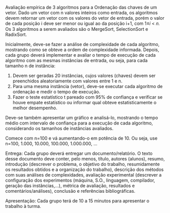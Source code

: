Avaliação empírica de 3 algoritmos para a Ordenação das chaves de um vetor.
Dado um vetor com n valores inteiros como entrada, os algoritmos devem retornar um
vetor com os valores do vetor de entrada, porém o valor de cada posição i deve ser menor
ou igual ao da posição i+1, com 1≤𝑖 < 𝑛.
Os 3 algoritmos a serem avaliados são o MergeSort, SelectionSort e RadixSort.

Inicialmente, deve-se fazer a análise de complexidade de cada algoritmo, mostrando
como se obteve a ordem de complexidade informada.
Depois, cada grupo deverá implementar e avaliar o tempo de execução de cada algoritmo
com as mesmas instâncias de entrada, ou seja, para cada tamanho n de instância:

1) Devem ser geradas 20 instâncias, cujos valores (chaves) devem ser preenchidos
aleatoriamente com valores entre 1 e n.
2) Para uma mesma instância (vetor), deve-se executar cada algoritmo de ordenação e
medir o tempo de execução.
3) Fazer o teste estatístico t pareado com 95% de confiança e verificar se houve empate
estatístico ou informar qual obteve estatisticamente o melhor desempenho.

Deve-se também apresentar um gráfico e analisá-lo, mostrando o tempo médio com
intervalo de confiança para a execução de cada algoritmo, considerando os tamanhos de
instâncias avaliados.

Comece com n=100 e vá aumentando-o em potência de 10. Ou seja, use n=100, 1.000,
10.000, 100.000, 1.000.000, ...

Entrega: Cada grupo deverá entregar um documento/relatório. O texto desse documento
deve conter, pelo menos, título, autores (alunos), resumo, introdução (descrever o
problema, o objetivo do trabalho, resumidamente os resultados obtidos e a organização do
trabalho), descrição dos métodos com suas análises de complexidades, avaliação
experimental (descrever a configuração dos experimentos (máquina, S.O., linguagem,
compilador, geração das instâncias,...), métrica de avaliação, resultados e
comentários/análises), conclusão e referências bibliográficas.

Apresentação: Cada grupo terá de 10 a 15 minutos para apresentar o trabalho à turma.
